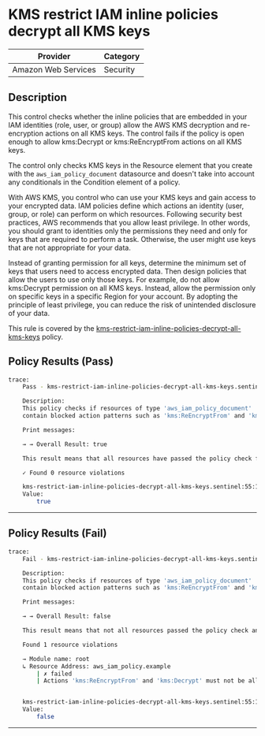 # KMS restrict IAM inline policies decrypt all KMS keys

| Provider            | Category |
|---------------------|----------|
| Amazon Web Services | Security |

## Description

This control checks whether the inline policies that are embedded in your IAM identities (role, user, or group) allow the AWS KMS decryption and re-encryption actions on all KMS keys. The control fails if the policy is open enough to allow kms:Decrypt or kms:ReEncryptFrom actions on all KMS keys.

The control only checks KMS keys in the Resource element that you create with the `aws_iam_policy_document` datasource and doesn't take into account any conditionals in the Condition element of a policy.

With AWS KMS, you control who can use your KMS keys and gain access to your encrypted data. IAM policies define which actions an identity (user, group, or role) can perform on which resources. Following security best practices, AWS recommends that you allow least privilege. In other words, you should grant to identities only the permissions they need and only for keys that are required to perform a task. Otherwise, the user might use keys that are not appropriate for your data.

Instead of granting permission for all keys, determine the minimum set of keys that users need to access encrypted data. Then design policies that allow the users to use only those keys. For example, do not allow kms:Decrypt permission on all KMS keys. Instead, allow the permission only on specific keys in a specific Region for your account. By adopting the principle of least privilege, you can reduce the risk of unintended disclosure of your data.

This rule is covered by the [kms-restrict-iam-inline-policies-decrypt-all-kms-keys](https://github.com/hashicorp/policy-library-NIST-Policy-Set-for-AWS-Terraform/blob/main/policies/kms/kms-restrict-iam-inline-policies-decrypt-all-kms-keys.sentinel) policy.

## Policy Results (Pass)
```bash
trace:
    Pass - kms-restrict-iam-inline-policies-decrypt-all-kms-keys.sentinel

    Description:
    This policy checks if resources of type 'aws_iam_policy_document'
    contain blocked action patterns such as 'kms:ReEncryptFrom' and 'kms:Decrypt'

    Print messages:

    → → Overall Result: true

    This result means that all resources have passed the policy check for the policy kms-restrict-iam-inline-policies-decrypt-all-kms-keys.

    ✓ Found 0 resource violations

    kms-restrict-iam-inline-policies-decrypt-all-kms-keys.sentinel:55:1 - Rule "main"
    Value:
        true
```

---

## Policy Results (Fail)
```bash
trace:
    Fail - kms-restrict-iam-inline-policies-decrypt-all-kms-keys.sentinel

    Description:
    This policy checks if resources of type 'aws_iam_policy_document'
    contain blocked action patterns such as 'kms:ReEncryptFrom' and 'kms:Decrypt'

    Print messages:

    → → Overall Result: false

    This result means that not all resources passed the policy check and the protected behavior is not allowed for the policy kms-restrict-iam-inline-policies-decrypt-all-kms-keys.

    Found 1 resource violations

    → Module name: root
    ↳ Resource Address: aws_iam_policy.example
        | ✗ failed
        | Actions 'kms:ReEncryptFrom' and 'kms:Decrypt' must not be allowed on all 'KMS keys'. Refer to https://docs.aws.amazon.com/securityhub/latest/userguide/kms-controls.html#kms-2 for more details.


    kms-restrict-iam-inline-policies-decrypt-all-kms-keys.sentinel:55:1 - Rule "main"
    Value:
        false
```

---